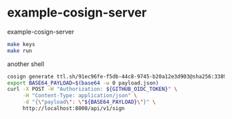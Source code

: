# example-cosign-server

example-cosign-server

```bash
make keys
make run
```

another shell

```bash
cosign generate ttl.sh/91ec96fe-f5db-44c8-9745-b20a12e3d903@sha256:3389728c430489c997982ca269bbee932889223ba54779052a8134dd793ef4bd > payload.json
export BASE64_PAYLOAD=$(base64 -w 0 payload.json)
curl -X POST -H "Authorization: ${GITHUB_OIDC_TOKEN}" \
     -H "Content-Type: application/json" \
     -d "{\"payload\": \"${BASE64_PAYLOAD}\"}" \
     http://localhost:8000/api/v1/sign
```
